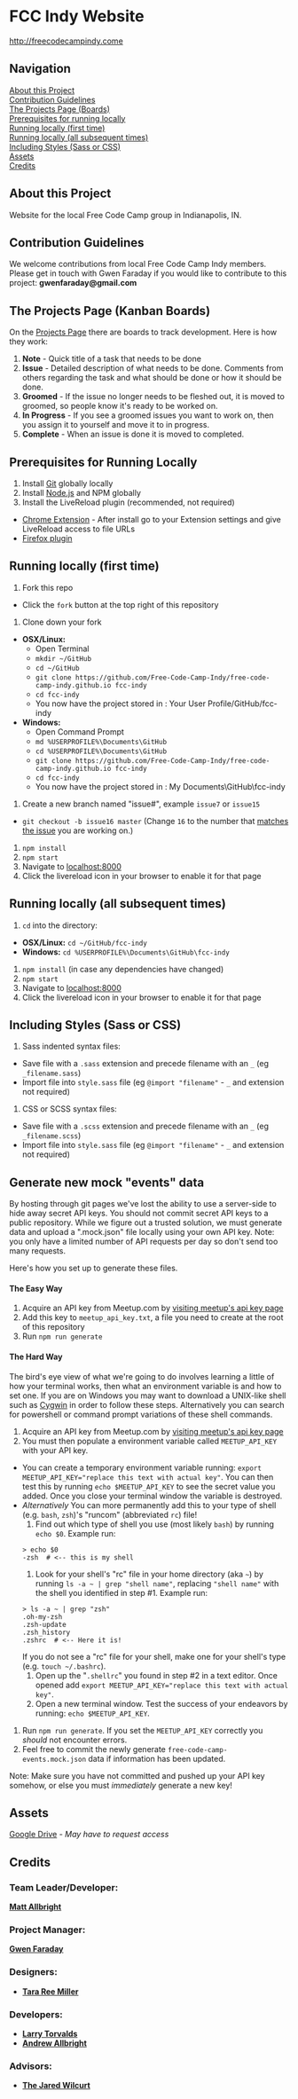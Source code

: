 # FCC Indy Website

http://freecodecampindy.come

## Navigation

[About this Project](#about-this-project)  
[Contribution Guidelines](#contribution-guidelines)  
[The Projects Page (Boards)](#the-projects-page-boards)  
[Prerequisites for running locally](#prerequisites-for-running-locally)  
[Running locally (first time)](#running-locally-first-time)  
[Running locally (all subsequent times)](#running-locally-all-subsequent-times)  
[Including Styles (Sass or CSS)](#including-styles-sass-or-css)  
[Assets](#assets)  
[Credits](#credits)


## About this Project

Website for the local Free Code Camp group in Indianapolis, IN.


## Contribution Guidelines

We welcome contributions from local Free Code Camp Indy members.
Please get in touch with Gwen Faraday if you would like to contribute to this project: __gwenfaraday@gmail.com__


## The Projects Page (Kanban Boards)

On the [Projects Page](https://github.com/Free-Code-Camp-Indy/free-code-camp-indy.github.io/projects) there are boards to track development. Here is how they work:

1. **Note** - Quick title of a task that needs to be done
1. **Issue** - Detailed description of what needs to be done. Comments from others regarding the task and what should be done or how it should be done.
1. **Groomed** - If the issue no longer needs to be fleshed out, it is moved to groomed, so people know it's ready to be worked on.
1. **In Progress** - If you see a groomed issues you want to work on, then you assign it to yourself and move it to in progress.
1. **Complete** - When an issue is done it is moved to completed.


## Prerequisites for Running Locally

1. Install [Git](http://git-scm.com) globally locally
1. Install [Node.js](http://nodejs.org) and NPM globally
1. Install the LiveReload plugin (recommended, not required)
 * [Chrome Extension](https://chrome.google.com/webstore/detail/livereload/jnihajbhpnppcggbcgedagnkighmdlei?hl=en) - After install go to your Extension settings and give LiveReload access to file URLs
 * [Firefox plugin](https://addons.mozilla.org/en-US/firefox/addon/livereload/)


## Running locally (first time)

1. Fork this repo

 * Click the `fork` button at the top right of this repository

1. Clone down your fork

  * **OSX/Linux:**
    * Open Terminal
    * `mkdir ~/GitHub`
    * `cd ~/GitHub`
    * `git clone https://github.com/Free-Code-Camp-Indy/free-code-camp-indy.github.io fcc-indy`
    * `cd fcc-indy`
    * You now have the project stored in : Your User Profile/GitHub/fcc-indy
  * **Windows:**
    * Open Command Prompt
    * `md %USERPROFILE%\Documents\GitHub`
    * `cd %USERPROFILE%\Documents\GitHub`
    * `git clone https://github.com/Free-Code-Camp-Indy/free-code-camp-indy.github.io fcc-indy`
    * `cd fcc-indy`
    * You now have the project stored in : My Documents\GitHub\fcc-indy

1. Create a new branch named "issue#", example `issue7` or `issue15`
  * `git checkout -b issue16 master` (Change `16` to the number that [matches the issue](https://github.com/Free-Code-Camp-Indy/free-code-camp-indy.github.io/issues) you are working on.)
1. `npm install`
1. `npm start`
1. Navigate to [localhost:8000](http://localhost:8000)
1. Click the livereload icon in your browser to enable it for that page


## Running locally (all subsequent times)

1. `cd` into the directory:
  * **OSX/Linux:** `cd ~/GitHub/fcc-indy`
  * **Windows:** `cd %USERPROFILE%\Documents\GitHub\fcc-indy`
1. `npm install` (in case any dependencies have changed)
1. `npm start`
1. Navigate to [localhost:8000](http://localhost:8000)
1. Click the livereload icon in your browser to enable it for that page

## Including Styles (Sass or CSS)

1. Sass indented syntax files:

  * Save file with a `.sass` extension and precede filename with an `_` (eg `_filename.sass`)
  * Import file into `style.sass` file (eg `@import "filename"` - `_` and extension not required)

1. CSS or SCSS syntax files:

  * Save file with a `.scss` extension and precede filename with an `_` (eg `_filename.scss`)
  * Import file into `style.sass` file (eg `@import "filename"` - `_` and extension not required)

## Generate new mock "events" data
By hosting through git pages we've lost the ability to use a server-side to hide away secret API keys.  You should not commit secret API keys to a public repository. While we figure out a trusted solution, we must generate data and upload a ".mock.json" file locally using your own API key.  Note: you only have a limited number of API requests per day so don't send too many requests.

Here's how you set up to generate these files.

#### The Easy Way
1. Acquire an API key from Meetup.com by [visiting meetup's api key page](https://secure.meetup.com/meetup_api/key/)
1. Add this key to `meetup_api_key.txt`, a file you need to create at the root of this repository
1. Run `npm run generate`

#### The Hard Way
The bird's eye view of what we're going to do involves learning a little of how your terminal works, then what an environment variable is and how to set one.  If you are on Windows you may want to download a UNIX-like shell such as [Cygwin](https://www.cygwin.com/) in order to follow these steps.  Alternatively you can search for powershell or command prompt variations of these shell commands.

1. Acquire an API key from Meetup.com by [visiting meetup's api key page](https://secure.meetup.com/meetup_api/key/)
1. You must then populate a environment variable called `MEETUP_API_KEY` with your API key.
  * You can create a temporary environment variable running: `export MEETUP_API_KEY="replace this text with actual key"`.  You can then test this by running `echo $MEETUP_API_KEY` to see the secret value you added.  Once you close your terminal window the variable is destroyed.
  * _Alternatively_ You can more permanently add this to your type of shell (e.g. `bash`, `zsh`)'s "runcom" (abbreviated `rc`) file!
    1. Find out which type of shell you use (most likely `bash`) by running `echo $0`.  Example run:
    ```
    > echo $0
    -zsh  # <-- this is my shell
    ```
    1. Look for your shell's "rc" file in your home directory (aka `~`) by running `ls -a ~ | grep "shell name"`, replacing `"shell name"` with the shell you identified in step #1.  Example run:
    ```
    > ls -a ~ | grep "zsh"
    .oh-my-zsh
    .zsh-update
    .zsh_history
    .zshrc  # <-- Here it is!
    ```
    If you do not see a "rc" file for your shell, make one for your shell's type (e.g. `touch ~/.bashrc`).
    1. Open up the "`.shellrc`" you found in step #2 in a text editor.  Once opened add `export MEETUP_API_KEY="replace this text with actual key"`.
    1. Open a new terminal window.  Test the success of your endeavors by running: `echo $MEETUP_API_KEY`.
1. Run `npm run generate`.  If you set the `MEETUP_API_KEY` correctly you _should_ not encounter errors.
1. Feel free to commit the newly generate `free-code-camp-events.mock.json` data if information has been updated.

Note: Make sure you have not committed and pushed up your API key somehow, or else you must *immediately* generate a new key!

## Assets

[Google Drive](https://drive.google.com/drive/u/2/folders/0Bx3Axcu05dYsQW1raUFCSGM1Vzg) - *May have to request access*


## Credits

### Team Leader/Developer:

**[Matt Allbright](https://github.com/orgs/Free-Code-Camp-Indy/people/mattattaq)**

### Project Manager:

**[Gwen Faraday](https://github.com/gwenf)**

### Designers:

* **[Tara Ree Miller](https://github.com/tararee)**

### Developers:

* **[Larry Torvalds](http://whitehouse.gov)**
* **[Andrew Allbright](https://github.com/aallbrig)**

### Advisors:

* **[The Jared Wilcurt](https://github.com/TheJaredWilcurt)**
